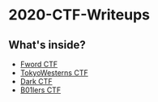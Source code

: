 # 2020-CTF-Writeups


## What's inside?

- [Fword CTF](https://github.com/EnigmaEnvoy/2020-CTF-Writeups/tree/master/Fword%20CTF)
- [TokyoWesterns CTF](https://github.com/EnigmaEnvoy/2020-CTF-Writeups/tree/master/TokyoWesterns%20CTF)
- [Dark CTF](https://github.com/EnigmaEnvoy/2020-CTF-Writeups/tree/master/Dark%20CTF)
- [B01lers CTF](https://github.com/EnigmaEnvoy/2020-CTF-Writeups/tree/master/B01lers%20CTF)

